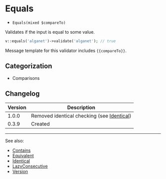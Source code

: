 # Equals

- `Equals(mixed $compareTo)`

Validates if the input is equal to some value.

```php
v::equals('alganet')->validate('alganet'); // true
```

Message template for this validator includes `{{compareTo}}`.

## Categorization

- Comparisons

## Changelog

Version | Description
--------|-------------
  1.0.0 | Removed identical checking (see [Identical](Identical.md))
  0.3.9 | Created

***
See also:

- [Contains](Contains.md)
- [Equivalent](Equivalent.md)
- [Identical](Identical.md)
- [LazyConsecutive](LazyConsecutive.md)
- [Version](Version.md)
